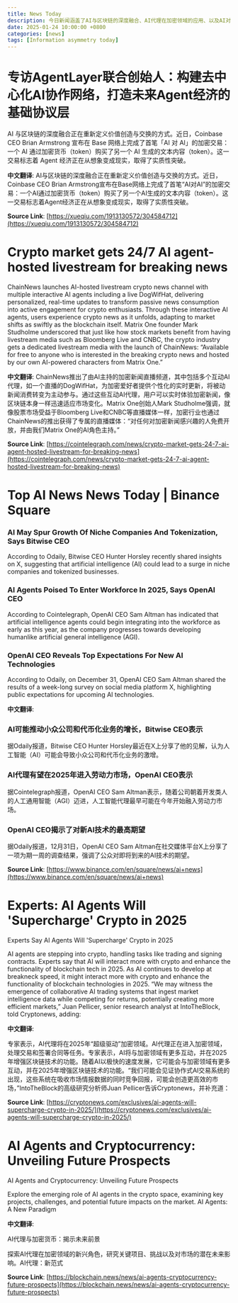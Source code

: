```yaml
---
title: News Today
description: 今日新闻涵盖了AI与区块链的深度融合、AI代理在加密领域的应用、以及AI对未来经济和技术的潜在影响。从AI对AI的加密交易到AI主持的加密新闻直播，再到AI代理在2025年可能对加密市场的“超级驱动”，这些新闻展示了AI技术如何正在改变我们的世界。
date: 2025-01-24 10:00:00 +0800
categories: [news]
tags: [Information asymmetry today]
---
```


# 专访AgentLayer联合创始人：构建去中心化AI协作网络，打造未来Agent经济的基础协议层

AI 与区块链的深度融合正在重新定义价值创造与交换的方式。近日，Coinbase CEO Brian Armstrong 宣布在 Base 网络上完成了首笔「AI 对 AI」的加密交易：一个 AI 通过加密货币（token）购买了另一个 AI 生成的文本内容（token）。这一交易标志着 Agent 经济正在从想象变成现实，取得了实质性突破。

**中文翻译**: AI与区块链的深度融合正在重新定义价值创造与交换的方式。近日，Coinbase CEO Brian Armstrong宣布在Base网络上完成了首笔“AI对AI”的加密交易：一个AI通过加密货币（token）购买了另一个AI生成的文本内容（token）。这一交易标志着Agent经济正在从想象变成现实，取得了实质性突破。

**Source Link**: [https://xueqiu.com/1913130572/304584712](https://xueqiu.com/1913130572/304584712)

# Crypto market gets 24/7 AI agent-hosted livestream for breaking news

ChainNews launches AI-hosted livestream crypto news channel with multiple interactive AI agents including a live DogWifHat, delivering personalized, real-time updates to transform passive news consumption into active engagement for crypto enthusiasts. Through these interactive AI agents, users experience crypto news as it unfolds, adapting to market shifts as swiftly as the blockchain itself. Matrix One founder Mark Studholme underscored that just like how stock markets benefit from having livestream media such as Bloomberg Live and CNBC, the crypto industry gets a dedicated livestream media with the launch of ChainNews: “Available for free to anyone who is interested in the breaking crypto news and hosted by our own AI-powered characters from Matrix One.”

**中文翻译**: ChainNews推出了由AI主持的加密新闻直播频道，其中包括多个互动AI代理，如一个直播的DogWifHat，为加密爱好者提供个性化的实时更新，将被动新闻消费转变为主动参与。通过这些互动AI代理，用户可以实时体验加密新闻，像区块链本身一样迅速适应市场变化。Matrix One创始人Mark Studholme强调，就像股票市场受益于Bloomberg Live和CNBC等直播媒体一样，加密行业也通过ChainNews的推出获得了专属的直播媒体：“对任何对加密新闻感兴趣的人免费开放，并由我们Matrix One的AI角色主持。”

**Source Link**: [https://cointelegraph.com/news/crypto-market-gets-24-7-ai-agent-hosted-livestream-for-breaking-news](https://cointelegraph.com/news/crypto-market-gets-24-7-ai-agent-hosted-livestream-for-breaking-news)

# Top AI News News Today | Binance Square

### AI May Spur Growth Of Niche Companies And Tokenization, Says Bitwise CEO

According to Odaily, Bitwise CEO Hunter Horsley recently shared insights on X, suggesting that artificial intelligence (AI) could lead to a surge in niche companies and tokenized businesses.

### AI Agents Poised To Enter Workforce In 2025, Says OpenAI CEO

According to Cointelegraph, OpenAI CEO Sam Altman has indicated that artificial intelligence agents could begin integrating into the workforce as early as this year, as the company progresses towards developing humanlike artificial general intelligence (AGI).

### OpenAI CEO Reveals Top Expectations For New AI Technologies

According to Odaily, on December 31, OpenAI CEO Sam Altman shared the results of a week-long survey on social media platform X, highlighting public expectations for upcoming AI technologies.

**中文翻译**: 

### AI可能推动小众公司和代币化业务的增长，Bitwise CEO表示

据Odaily报道，Bitwise CEO Hunter Horsley最近在X上分享了他的见解，认为人工智能（AI）可能会导致小众公司和代币化业务的激增。

### AI代理有望在2025年进入劳动力市场，OpenAI CEO表示

据Cointelegraph报道，OpenAI CEO Sam Altman表示，随着公司朝着开发类人的人工通用智能（AGI）迈进，人工智能代理最早可能在今年开始融入劳动力市场。

### OpenAI CEO揭示了对新AI技术的最高期望

据Odaily报道，12月31日，OpenAI CEO Sam Altman在社交媒体平台X上分享了一项为期一周的调查结果，强调了公众对即将到来的AI技术的期望。

**Source Link**: [https://www.binance.com/en/square/news/ai+news](https://www.binance.com/en/square/news/ai+news)

# Experts: AI Agents Will 'Supercharge' Crypto in 2025

Experts Say AI Agents Will 'Supercharge' Crypto in 2025

AI agents are stepping into crypto, handling tasks like trading and signing contracts. Experts say that AI will interact more with crypto and enhance the functionality of blockchain tech in 2025. As AI continues to develop at breakneck speed, it might interact more with crypto and enhance the functionality of blockchain technologies in 2025. “We may witness the emergence of collaborative AI trading systems that ingest market intelligence data while competing for returns, potentially creating more efficient markets,” Juan Pellicer, senior research analyst at IntoTheBlock, told Cryptonews, adding:

**中文翻译**: 

专家表示，AI代理将在2025年“超级驱动”加密领域。AI代理正在进入加密领域，处理交易和签署合同等任务。专家表示，AI将与加密领域有更多互动，并在2025年增强区块链技术的功能。随着AI以极快的速度发展，它可能会与加密领域有更多互动，并在2025年增强区块链技术的功能。“我们可能会见证协作式AI交易系统的出现，这些系统在吸收市场情报数据的同时竞争回报，可能会创造更高效的市场，”IntoTheBlock的高级研究分析师Juan Pellicer告诉Cryptonews，并补充道：

**Source Link**: [https://cryptonews.com/exclusives/ai-agents-will-supercharge-crypto-in-2025/](https://cryptonews.com/exclusives/ai-agents-will-supercharge-crypto-in-2025/)

# AI Agents and Cryptocurrency: Unveiling Future Prospects

AI Agents and Cryptocurrency: Unveiling Future Prospects

Explore the emerging role of AI agents in the crypto space, examining key projects, challenges, and potential future impacts on the market. AI Agents: A New Paradigm

**中文翻译**: 

AI代理与加密货币：揭示未来前景

探索AI代理在加密领域的新兴角色，研究关键项目、挑战以及对市场的潜在未来影响。AI代理：新范式

**Source Link**: [https://blockchain.news/news/ai-agents-cryptocurrency-future-prospects](https://blockchain.news/news/ai-agents-cryptocurrency-future-prospects)